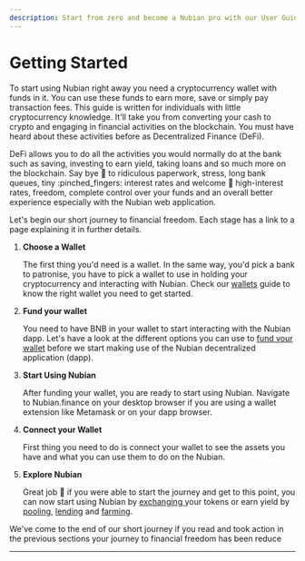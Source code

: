 ```yaml
---
description: Start from zero and become a Nubian pro with our User Guide.
---
```


# Getting Started

To start using Nubian right away you need a cryptocurrency wallet with funds in it. You can use these funds to earn more, save or simply pay transaction fees. This guide is written for individuals with little cryptocurrency knowledge. It'll take you from converting your cash to crypto and engaging in financial activities on the blockchain. You must have heard about these activities before as Decentralized Finance (DeFi).

DeFi allows you to do all the activities you would normally do at the bank such as saving, investing to earn yield, taking loans and so much more on the blockchain. Say bye :wave: to ridiculous paperwork, stress, long bank queues, tiny :pinched\_fingers: interest rates and welcome :handshake: high-interest rates, freedom, complete control over your funds and an overall better experience especially with the Nubian web application.

Let's begin our short journey to financial freedom. Each stage has a link to a page explaining it in further details.

1.  **Choose a Wallet**

    The first thing you'd need is a wallet. In the same way, you'd pick a bank to patronise, you have to pick a wallet to use in holding your cryptocurrency and interacting with Nubian. Check our [wallets](wallets.md) guide to know the right wallet you need to get started.
2.  **Fund your wallet**

    You need to have BNB in your wallet to start interacting with the Nubian dapp. Let's have a look at the different options you can use to [fund your wallet](fund-your-wallet.md) before we start making use of the Nubian decentralized application (dapp).
3.  **Start Using Nubian**

    After funding your wallet, you are ready to start using Nubian. Navigate to Nubian.finance on your desktop browser if you are using a wallet extension like Metamask or on your dapp browser.
4.  **Connect your Wallet**

    First thing you need to do is connect your wallet to see the assets you have and what you can use them to do on the Nubian.
5.  **Explore Nubian**

    Great job :clap: if you were able to start the journey and get to this point, you can now start using Nubian by [exchanging ](broken-reference)your tokens or earn yield by [pooling](start-earning/pooling.md), [lending](start-earning/lend.md) and [farming](start-earning/farm.md).

We've come to the end of our short journey if you read and took action in the previous sections your journey to financial freedom has been reduce

***
